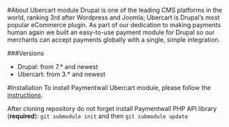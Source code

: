 #About Ubercart module
Drupal is one of the leading CMS platforms in the world, ranking 3rd after Wordpress and Joomla; Ubercart is Drupal’s most popular eCommerce plugin. As part of our dedication to making payments human again we built an easy-to-use payment module for Drupal so our merchants can accept payments globally with a single, simple integration.

###Versions
* Drupal: from 7.* and newest
* Ubercart: from 3.* and newest

#Installation
To install Paymentwall Ubercart module, please follow the [instructions](https://www.paymentwall.com/en/documentation/Ubercart/831).

After cloning repository do not forget install Paymentwall PHP API library (**required**):
`git submodule init` and then `git submodule update`

